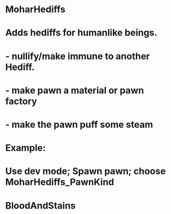 # MoharHediffs
# Adds hediffs for humanlike beings.
# - nullify/make immune to another Hediff.
# - make pawn a material or pawn factory
# - make the pawn puff some steam
# Example:
# Use dev mode; Spawn pawn; choose MoharHediffs_PawnKind
# BloodAndStains
